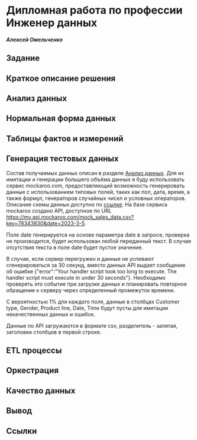 # Дипломная работа по профессии Инженер данных
##### Алексей Омельченко
## Задание
## Краткое описание решения
## Анализ данных
## Нормальная форма данных
## Таблицы фактов и измерений
## Генерация тестовых данных
Состав получаемых данных описан в разделе [Анализ данных](https://github.com/AlexeyOm/netology-diplom-deg-13#%D0%B0%D0%BD%D0%B0%D0%BB%D0%B8%D0%B7-%D0%B4%D0%B0%D0%BD%D0%BD%D1%8B%D1%85). Для их имитации и генерации большего объёма данных я буду использовать сервис mockaroo.com, предоставляющий возможность генерировать данные с использованием типовых полей, таких как пол, дата, время, а также формул, генераторов случайных чисел и условных операторов. Описание схемы данных доступно по [ссылке](https://www.mockaroo.com/07cd64d0). На базе сервиса mockaroo создано API, доступное по URL https://my.api.mockaroo.com/mock_sales_data.csv?key=78343830&date=2023-3-5.

Поле date генерируется на основе параметра date в запросе, проверка не производится, будет использован любой переданный текст. В случае отсутствия текста в поле date будет пустое значение.

В случае, если сервер перегружен и данные не успевают сгенерироваться за 30 секунд, вместо данных API выдает сообщение об ошибке {"error":"Your handler script took too long to execute. The handler script must execute in under 30 seconds"}. Необходимо проверять это событие при загрузке данных и планировать повторное обращение к серверу через определенный промежуток времени.

С вероятностью 1% для каждого поля, данные в столбцах Customer type, Gender, Product line, Date, Time будут пусты для имитации некачественных данных и ошибок.

Данные по API загружаются в формате csv, разделитель - запятая, заголовки столбцов в первой строке.
## ETL процессы
## Оркестрация
## Качество данных
## Вывод
## Ссылки